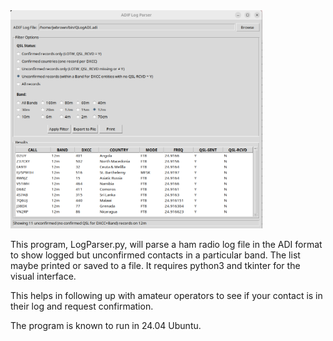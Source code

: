 <img src='./LogParserDisplay.png' width=80%>

This program, LogParser.py,  will parse a ham radio log file in the ADI format to show logged but unconfirmed contacts in a particular band. The list maybe printed or saved to a file. It requires python3 and tkinter for the visual interface.

This helps in following up with amateur operators to see if your contact is in their log and request confirmation.

The program is known to run in 24.04 Ubuntu.
